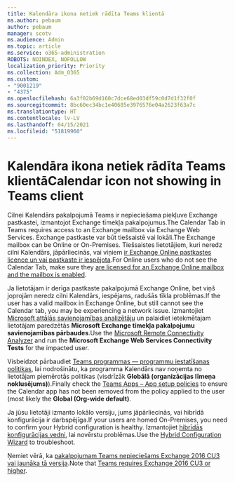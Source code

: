 ```yaml
---
title: Kalendāra ikona netiek rādīta Teams klientā
ms.author: pebaum
author: pebaum
manager: scotv
ms.audience: Admin
ms.topic: article
ms.service: o365-administration
ROBOTS: NOINDEX, NOFOLLOW
localization_priority: Priority
ms.collection: Adm_O365
ms.custom:
- "9001219"
- "4375"
ms.openlocfilehash: 6a3f02b69d160c7dce68ed03df59c0d7d1f32f0f
ms.sourcegitcommit: 8bc60ec34bc1e40685e3976576e04a2623f63a7c
ms.translationtype: HT
ms.contentlocale: lv-LV
ms.lasthandoff: 04/15/2021
ms.locfileid: "51819960"
---
```

# <a name="calendar-icon-not-showing-in-teams-client"></a><span data-ttu-id="68d73-102">Kalendāra ikona netiek rādīta Teams klientā</span><span class="sxs-lookup"><span data-stu-id="68d73-102">Calendar icon not showing in Teams client</span></span>

<span data-ttu-id="68d73-103">Cilnei Kalendārs pakalpojumā Teams ir nepieciešama piekļuve Exchange pastkastei, izmantojot Exchange tīmekļa pakalpojumus.</span><span class="sxs-lookup"><span data-stu-id="68d73-103">The Calendar Tab in Teams requires access to an Exchange mailbox via Exchange Web Services.</span></span> <span data-ttu-id="68d73-104">Exchange pastkaste var būt tiešsaistē vai lokāli.</span><span class="sxs-lookup"><span data-stu-id="68d73-104">The Exchange mailbox can be Online or On-Premises.</span></span> <span data-ttu-id="68d73-105">Tiešsaistes lietotājiem, kuri neredz cilni Kalendārs, jāpārliecinās, vai viņiem [ir Exchange Online pastkastes licence un vai pastkaste ir iespējota](https://docs.microsoft.com/exchange/recipients-in-exchange-online/create-user-mailboxes).</span><span class="sxs-lookup"><span data-stu-id="68d73-105">For Online users who do not see the Calendar Tab, make sure they [are licensed for an Exchange Online mailbox and the mailbox is enabled](https://docs.microsoft.com/exchange/recipients-in-exchange-online/create-user-mailboxes).</span></span>

<span data-ttu-id="68d73-106">Ja lietotājam ir derīga pastkaste pakalpojumā Exchange Online, bet viņš joprojām neredz cilni Kalendārs, iespējams, radušās tīkla problēmas.</span><span class="sxs-lookup"><span data-stu-id="68d73-106">If the user has a valid mailbox in Exchange Online, but still cannot see the Calendar tab, you may be experiencing a network issue.</span></span> <span data-ttu-id="68d73-107">Izmantojiet [Microsoft attālās savienojamības analizētāju](https://testconnectivity.microsoft.com/) un palaidiet ietekmētajam lietotājam paredzētās **Microsoft Exchange tīmekļa pakalpojumu savienojamības pārbaudes**.</span><span class="sxs-lookup"><span data-stu-id="68d73-107">Use the [Microsoft Remote Connectivity Analyzer](https://testconnectivity.microsoft.com/) and run the **Microsoft Exchange Web Services Connectivity Tests** for the impacted user.</span></span>

<span data-ttu-id="68d73-108">Visbeidzot pārbaudiet [Teams programmas — programmu iestatīšanas politikas](https://admin.teams.microsoft.com/policies/app-setup), lai nodrošinātu, ka programma Kalendārs nav noņemta no lietotājam piemērotās politikas (visdrīzāk **Globālā (organizācijas līmeņa noklusējums)**).</span><span class="sxs-lookup"><span data-stu-id="68d73-108">Finally check the [Teams Apps – App setup policies](https://admin.teams.microsoft.com/policies/app-setup) to ensure the Calendar app has not been removed from the policy applied to the user (most likely the **Global (Org-wide default)**.</span></span>

<span data-ttu-id="68d73-109">Ja jūsu lietotāji izmanto lokālo versiju, jums jāpārliecinās, vai hibrīdā konfigurācija ir darbspējīga.</span><span class="sxs-lookup"><span data-stu-id="68d73-109">If your users are homed On-Premises, you need to confirm your Hybrid configuration is healthy.</span></span> <span data-ttu-id="68d73-110">Izmantojiet [hibrīdās konfigurācijas vedni](https://docs.microsoft.com/exchange/hybrid-deployment/hybrid-agent), lai novērstu problēmas.</span><span class="sxs-lookup"><span data-stu-id="68d73-110">Use the [Hybrid Configuration Wizard](https://docs.microsoft.com/exchange/hybrid-deployment/hybrid-agent) to troubleshoot.</span></span>

<span data-ttu-id="68d73-111">Ņemiet vērā, ka [pakalpojumam Teams nepieciešams Exchange 2016 CU3 vai jaunāka tā versija](https://docs.microsoft.com/microsoftteams/exchange-teams-interact).</span><span class="sxs-lookup"><span data-stu-id="68d73-111">Note that [Teams requires Exchange 2016 CU3 or higher](https://docs.microsoft.com/microsoftteams/exchange-teams-interact).</span></span>
